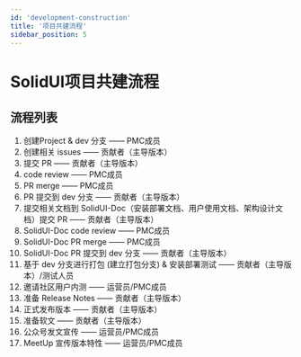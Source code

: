 ```yaml
---
id: 'development-construction'
title: '项目共建流程'
sidebar_position: 5
---
```


# SolidUI项目共建流程

## 流程列表

1. 创建Project & dev 分支 —— PMC成员
2. 创建相关 issues —— 贡献者（主导版本）
3. 提交 PR —— 贡献者（主导版本）
4. code review —— PMC成员
5. PR merge  —— PMC成员
6. PR 提交到 dev 分支  —— 贡献者（主导版本）
7. 提交相关文档到 SolidUI-Doc（安装部署文档、用户使用文档、架构设计文档）提交 PR —— 贡献者（主导版本）
8. SolidUI-Doc code review —— PMC成员
9. SolidUI-Doc PR merge —— PMC成员
10. SolidUI-Doc PR 提交到 dev 分支  —— 贡献者（主导版本）
11. 基于 dev 分支进行打包 (建立打包分支) & 安装部署测试 —— 贡献者（主导版本）/测试人员
12. 邀请社区用户内测  —— 运营员/PMC成员
13. 准备 Release Notes —— 贡献者（主导版本）
14. 正式发布版本 —— 贡献者（主导版本）
15. 准备软文 —— 贡献者（主导版本）
16. 公众号发文宣传  —— 运营员/PMC成员
17. MeetUp 宣传版本特性 —— 运营员/PMC成员